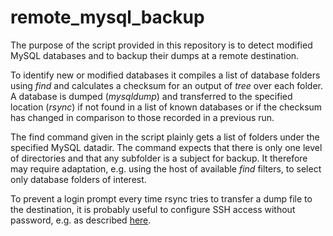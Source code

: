# remote_mysql_backup

The purpose of the script provided in this repository is to detect modified MySQL databases and to backup their dumps at a remote destination.

To identify new or modified databases it compiles a list of database folders using *find* and calculates a checksum for an output of *tree* over each folder. A database is dumped (*mysqldump*) and transferred to the specified location (*rsync*) if not found in a list of known databases or if the checksum has changed in comparison to those recorded in a previous run.

The find command given in the script plainly gets a list of folders under the specified MySQL datadir. The command expects that there is only one level of directories and that any subfolder is a subject for backup. It therefore may require adaptation, e.g. using the host of available *find* filters, to select only database folders of interest.

To prevent a login prompt every time rsync tries to transfer a dump file to the destination, it is probably useful to configure SSH access without password, e.g. as described [here](https://linuxconfig.org/passwordless-ssh).
